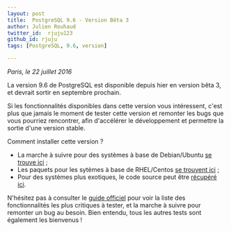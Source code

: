 ```yaml
---
layout: post
title:  PostgreSQL 9.6 - Version Bêta 3
author: Julien Rouhaud
twitter_id:  rjuju123
github_id: rjuju
tags: [PostgreSQL, 9.6, version]

---
```

*Paris, le 22 juillet 2016*

La version 9.6 de PostgreSQL est disponible depuis hier en version bêta 3, et devrait sortir en septembre prochain.

Si les fonctionnalités disponibles dans cette version vous intéressent, c'est plus que jamais le moment de tester cette version et remonter les bugs que vous pourriez rencontrer, afin d'accélérer le développement et permettre la sortie d'une version stable. 

<!--MORE-->

Comment installer cette version ?

  * La marche à suivre pour des systèmes à base de Debian/Ubuntu [se trouve ici](https://wiki.postgresql.org/wiki/Apt/FAQ#I_want_to_try_the_beta_version_of_the_next_PostgreSQL_release) ;
  * Les paquets pour les sytèmes à base de RHEL/Centos [se trouvent ici](https://yum.postgresql.org/repopackages.php#pg96) ;
  * Pour des systèmes plus exotiques, le code source peut être [récupéré ici](https://www.postgresql.org/ftp/source/v9.6beta3/).


N'hésitez pas à consulter le [guide officiel](https://wiki.postgresql.org/wiki/HowToBetaTest) pour voir la liste des fonctionnalités les plus critiques à tester, et la marche à suivre pour remonter un bug au besoin. Bien entendu, tous les autres tests sont également les bienvenus !
